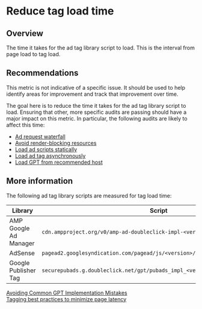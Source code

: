 # Reduce tag load time

## Overview

The time it takes for the ad tag library script to load. This is the interval
from page load to tag load.

## Recommendations

This metric is not indicative of a specific issue. It should be used to help
identify areas for improvement and track that improvement over time.

The goal here is to reduce the time it takes for the ad tag library script to
load. Ensuring that other, more specific audits are passing should have a major
impact on this metric. In particular, the following audits are likely to affect
this time:

* [Ad request waterfall](./ad-request-critical-path)
* [Avoid render-blocking resources](./ad-render-blocking-resources)
* [Load ad scripts statically](./script-injected-tags)
* [Load ad tag asynchronously](./async-ad-tags)
* [Load GPT from recommended host](./loads-gpt-from-sgdn)

## More information

The following ad tag library scripts are measured for tag load time:

| Library               | Script                                      |
|-----------------------|---------------------------------------------|
| AMP Google Ad Manager | `cdn.ampproject.org/v0/amp-ad-doubleclick-impl-<version>.js` |
| AdSense               | `pagead2.googlesyndication.com/pagead/js/<version>/show_ads_impl_<version>.js` |
| Google Publisher Tag  | `securepubads.g.doubleclick.net/gpt/pubads_impl_<version>.js` |

[Avoiding Common GPT Implementation Mistakes](https://developers.google.com/doubleclick-gpt/common_implementation_mistakes)  
[Tagging best practices to minimize page latency](https://support.google.com/admanager/answer/7485975)
